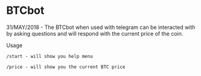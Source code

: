# BTCbot
 31/MAY/2018 - The BTCbot when used with telegram can be interacted with by asking questions and will respond with the current price of the coin.

Usage

	/start - will show you help menu

	/price - will show you the current BTC price

